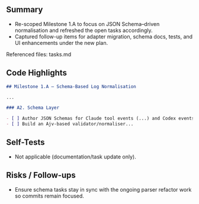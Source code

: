 ## Summary

- Re-scoped Milestone 1.A to focus on JSON Schema–driven normalisation and refreshed the open tasks accordingly.
- Captured follow-up items for adapter migration, schema docs, tests, and UI enhancements under the new plan.

Referenced files: tasks.md

## Code Highlights

```markdown
## Milestone 1.A – Schema-Based Log Normalisation

...

### A2. Schema Layer

- [ ] Author JSON Schemas for Claude tool events (...) and Codex events (...)
- [ ] Build an Ajv-based validator/normaliser...
```

## Self-Tests

- Not applicable (documentation/task update only).

## Risks / Follow-ups

- Ensure schema tasks stay in sync with the ongoing parser refactor work so commits remain focused.
